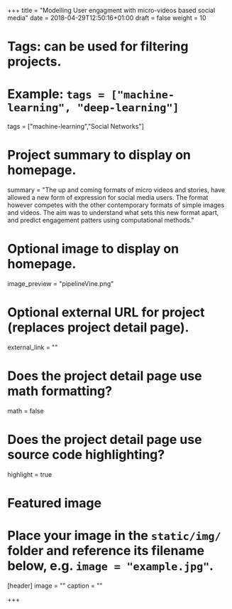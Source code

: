 +++
title = "Modelling User engagment with micro-videos based social media"
date = 2018-04-29T12:50:16+01:00
draft = false
weight = 10
# Tags: can be used for filtering projects.
# Example: `tags = ["machine-learning", "deep-learning"]`
tags = ["machine-learning","Social Networks"]

# Project summary to display on homepage.
summary = "The up and coming formats of micro videos and stories, have allowed a new form of expression for social media users. The format however competes with the other contemporary formats of simple images and videos. The aim was to understand what sets this new format apart, and predict engagement patters using computational methods."

# Optional image to display on homepage.
image_preview = "pipelineVine.png"

# Optional external URL for project (replaces project detail page).
external_link = ""

# Does the project detail page use math formatting?
math = false

# Does the project detail page use source code highlighting?
highlight = true

# Featured image
# Place your image in the `static/img/` folder and reference its filename below, e.g. `image = "example.jpg"`.
[header]
image = ""
caption = ""

+++
